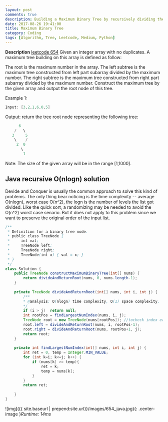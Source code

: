 ```yaml
---
layout: post
comments: true
description: Building a Maximum Binary Tree by recursively dividing the list.
date: 2017-08-26 19:41:00
title: Maximum Binary Tree
category: Coding
tags: [Algorithm, Tree, Leetcode, Medium, Python]
---
```


**Description**
[leetcode 654](https://leetcode.com/problems/maximum-binary-tree/description/)
Given an integer array with no duplicates. A maximum tree building on this array is defined as follow:

The root is the maximum number in the array.
The left subtree is the maximum tree constructed from left part subarray divided by the maximum number.
The right subtree is the maximum tree constructed from right part subarray divided by the maximum number.
Construct the maximum tree by the given array and output the root node of this tree.

Example 1:
```java
Input: [3,2,1,6,0,5]
```
Output: return the tree root node representing the following tree:
```java
      6
    /   \
   3     5
    \    / 
     2  0   
       \
        1
```
Note:
The size of the given array will be in the range [1,1000].

## Java recursive O(nlogn) solution
Devide and Conquer is usually the common approach to solve this kind of problems.
The only thing bear noticing is the time complexity -- average O(nlogn), worst case O(n^2), the logn is the number of levels the list got divided.
Like the quick sort, a randomizing may be needed to avoid the O(n^2) worst case senario. But it does not apply to this problem since we want to preserve the
original order of the input list.

```java
/**
 * Definition for a binary tree node.
 * public class TreeNode {
 *     int val;
 *     TreeNode left;
 *     TreeNode right;
 *     TreeNode(int x) { val = x; }
 * }
 */
class Solution {
    public TreeNode constructMaximumBinaryTree(int[] nums) {
        return divideAndReturnRoot(nums, 0, nums.length-1);
    }
    
    private TreeNode divideAndReturnRoot(int[] nums, int i, int j) {
        /**
        * @analysis: O(nlogn) time complexity, O(1) space complexity.
        */
        if (i > j)  return null;
        int rootPos = findLargestNumIndex(nums, i, j);
        TreeNode root = new TreeNode(nums[rootPos]); //tocheck index error
        root.left = divideAndReturnRoot(nums, i, rootPos-1);
        root.right = divideAndReturnRoot(nums, rootPos+1, j);
        return root;
    }
    
    private int findLargestNumIndex(int[] nums, int i, int j) {
        int ret = 0, temp = Integer.MIN_VALUE;
        for (int k=i; k<=j; k++) {
            if (nums[k] >= temp){
                ret = k;
                temp = nums[k];
            }
        }
        return ret;
        
    }
}
```

![img]({{ site.baseurl | prepend:site.url}}/images/654_java.jpg){: .center-image }*Runtime: 14ms*

